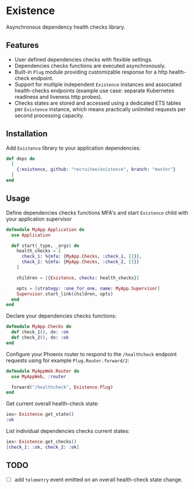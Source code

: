 # Existence

Asynchronous dependency health checks library.

## Features
* User defined dependencies checks with flexible settings.
* Dependencies checks functions are executed asynchronously.
* Built-in `Plug` module providing customizable response for a http health-check endpoint.
* Support for multiple independent `Existence` instances and associated health-checks
  endpoints (example use case: separate Kubernetes readiness and liveness http probes).
* Checks states are stored and accessed using a dedicated ETS tables per `Existence` instance,
  which means practically unlimited requests per second processing capacity.

## Installation
Add `Existence` library to your application dependencies:
```elixir
def deps do
  [
    {:existence, github: "recruitee/existence", branch: "master"}
  ]
end
```

## Usage
Define dependencies checks functions MFA's and start `Existence` child with your application
supervisor
```elixir
defmodule MyApp.Application do
  use Application

  def start(_type, _args) do
    health_checks = [
      check_1: %{mfa: {MyApp.Checks, :check_1, []}},
      check_2: %{mfa: {MyApp.Checks, :check_2, []}}
    ]

    children = [{Existence, checks: health_checks}]

    opts = [strategy: :one_for_one, name: MyApp.Supervisor]
    Supervisor.start_link(children, opts)
  end
end
```

Declare your dependencies checks functions:
```elixir
defmodule MyApp.Checks do
  def check_1(), do: :ok
  def check_2(), do: :ok
end
```

Configure your Phoenix router to respond to the `/healthcheck` endpoint requests using for example
`Plug.Router.forward/2`:
```elixir
defmodule MyAppWeb.Router do
  use MyAppWeb, :router

  forward("/healthcheck", Existence.Plug)
end
```

Get current overall health-check state:
```elixir
iex> Existence.get_state()
:ok
```

List individual dependencies checks current states:
```elixir
iex> Existence.get_checks()
[check_1: :ok, check_2: :ok]
```

## TODO
- [ ] add `telemetry` event emitted on an overall health-check state change.

